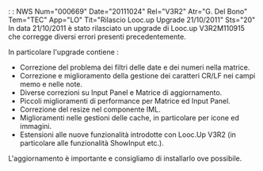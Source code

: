  :  : NWS Num="000669" Date="20111024" Rel="V3R2" Atr="G. Del Bono" Tem="TEC" App="LO" Tit="Rilascio Looc.up Upgrade 21/10/2011" Sts="20"
In data 21/10/2011 è stato rilasciato un upgrade di Looc.up V3R2M110915 che corregge diversi errori
presenti precedentemente.

In particolare l'upgrade contiene : 
- Correzione del problema dei filtri delle date e dei numeri nella matrice.
- Correzione e miglioramento della gestione dei caratteri CR/LF nei campi memo e nelle note.
- Diverse correzioni su Input Panel e Matrice di aggiornamento.
- Piccoli miglioramenti di performance per Matrice ed Input Panel.
- Correzione del resize nel componente IML.
- Miglioramenti nelle gestioni delle cache, in particolare per icone ed immagini.
- Estensioni alle nuove funzionalità introdotte con Looc.Up V3R2 (in particolare alle funzionalità
ShowInput etc.).

L'aggiornamento è importante e consigliamo di installarlo ove possibile.
